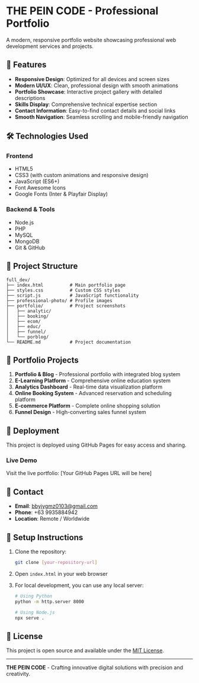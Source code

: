 # THE PEIN CODE - Professional Portfolio

A modern, responsive portfolio website showcasing professional web development services and projects.

## 🚀 Features

- **Responsive Design**: Optimized for all devices and screen sizes
- **Modern UI/UX**: Clean, professional design with smooth animations
- **Portfolio Showcase**: Interactive project gallery with detailed descriptions
- **Skills Display**: Comprehensive technical expertise section
- **Contact Information**: Easy-to-find contact details and social links
- **Smooth Navigation**: Seamless scrolling and mobile-friendly navigation

## 🛠️ Technologies Used

### Frontend
- HTML5
- CSS3 (with custom animations and responsive design)
- JavaScript (ES6+)
- Font Awesome Icons
- Google Fonts (Inter & Playfair Display)

### Backend & Tools
- Node.js
- PHP
- MySQL
- MongoDB
- Git & GitHub

## 📁 Project Structure

```
full_dev/
├── index.html          # Main portfolio page
├── styles.css          # Custom CSS styles
├── script.js           # JavaScript functionality
├── professional-photo/ # Profile images
├── portfolio/          # Project screenshots
│   ├── analytic/
│   ├── booking/
│   ├── ecom/
│   ├── educ/
│   ├── funnel/
│   └── porblog/
└── README.md           # Project documentation
```

## 🎯 Portfolio Projects

1. **Portfolio & Blog** - Professional portfolio with integrated blog system
2. **E-Learning Platform** - Comprehensive online education system
3. **Analytics Dashboard** - Real-time data visualization platform
4. **Online Booking System** - Advanced reservation and scheduling platform
5. **E-commerce Platform** - Complete online shopping solution
6. **Funnel Design** - High-converting sales funnel system

## 🚀 Deployment

This project is deployed using GitHub Pages for easy access and sharing.

### Live Demo
Visit the live portfolio: [Your GitHub Pages URL will be here]

## 📧 Contact

- **Email**: bbyjygmz0103@gmail.com
- **Phone**: +63 9935884942
- **Location**: Remote / Worldwide

## 🔧 Setup Instructions

1. Clone the repository:
   ```bash
   git clone [your-repository-url]
   ```

2. Open `index.html` in your web browser

3. For local development, you can use any local server:
   ```bash
   # Using Python
   python -m http.server 8000
   
   # Using Node.js
   npx serve .
   ```

## 📝 License

This project is open source and available under the [MIT License](LICENSE).

---

**THE PEIN CODE** - Crafting innovative digital solutions with precision and creativity.



